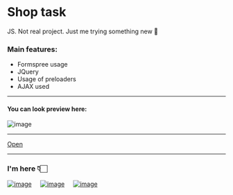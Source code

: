 # Shop task

JS. Not real project. Just me trying something new 🥲

### Main features: 
- Formspree usage
- JQuery
- Usage of preloaders
- AJAX used
---

#### You can look preview here:

![image](https://user-images.githubusercontent.com/84918090/202845104-b561a824-c303-44f7-ad4f-47b55658f253.png)

---

[Open](https://victor-kindrat.github.io/shop-task/)

---
### I'm here 👇🏻
  
[![image](https://user-images.githubusercontent.com/84918090/202285398-6588fc5c-f989-4465-bdd1-6cb417622b1a.png)](https://www.linkedin.com/in/viktor-kindrat/) &nbsp; &nbsp;
[![image](https://user-images.githubusercontent.com/84918090/202284903-667ee18b-7e48-4574-9038-2bf82c7a6dc5.png)](https://www.instagram.com/victor_kindrat/) &nbsp; &nbsp;
[![image](https://user-images.githubusercontent.com/84918090/202285327-edddc319-1fce-45a3-9aea-e03a0da82a9d.png)](https://victor_kindrat.t.me) 
